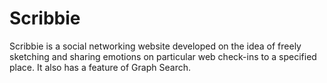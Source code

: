 # Scribbie
Scribbie is a social networking website developed on the idea of freely  sketching and sharing emotions on particular web check-ins to a specified place. It also  has a feature of Graph Search.

